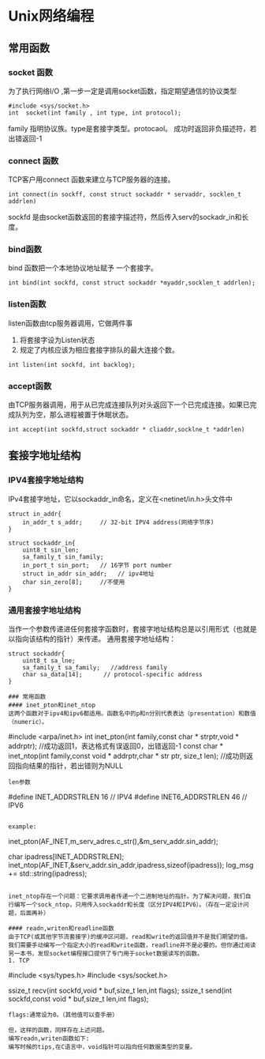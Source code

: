 # Unix网络编程
## 常用函数
### socket 函数
为了执行网络I/O ,第一步一定是调用socket函数，指定期望通信的协议类型
```
#include <sys/socket.h>
int  socket(int family , int type, int protocol);
```

family 指明协议族。type是套接字类型。protocaol。
成功时返回非负描述符，若出错返回-1

### connect 函数
TCP客户用connect 函数来建立与TCP服务器的连接。
```
int connect(in sockff, const struct sockaddr * servaddr, socklen_t addrlen)
```
sockfd 是由socket函数返回的套接字描述符，然后传入serv的sockadr_in和长度。

### bind函数
bind 函数把一个本地协议地址赋予 一个套接字。
```
int bind(int sockfd, const struct sockaddr *myaddr,socklen_t addrlen);
```
### listen函数
listen函数由tcp服务器调用，它做两件事
1. 将套接字设为Listen状态
2. 规定了内核应该为相应套接字排队的最大连接个数。

```
int listen(int sockfd, int backlog);
```
### accept函数
由TCP服务器调用，用于从已完成连接队列对头返回下一个已完成连接。如果已完成队列为空，那么进程被置于休眠状态。
```
int accept(int sockfd,struct sockaddr * cliaddr,socklne_t *addrlen)
```

## 套接字地址结构
### IPV4套接字地址结构
IPv4套接字地址，它以sockaddr_in命名，定义在<netinet/in.h>头文件中
```
struct in_addr{
    in_addr_t s_addr;     // 32-bit IPV4 address(网络字节序)
}

struct sockaddr_in{
    uint8_t sin_len;
    sa_family_t sin_family;
    in_port_t sin_port;   // 16字节 port number
    struct in_addr sin_addr;   // ipv4地址
    char sin_zero[8];     //不使用
}
```
### 通用套接字地址结构
  当作一个参数传递进任何套接字函数时，套接字地址结构总是以引用形式（也就是以指向该结构的指针）来传递。
  通用套接字地址结构：
  ```
  struct sockaddr{
      uint8_t sa_lne;
      sa_family_t sa_family;   //address family
      char sa_data[14];      // protocol-specific address
  }

### 常用函数
#### inet_pton和inet_ntop
这两个函数对于ipv4和ipv6都适用。函数名中的p和n分别代表表达（presentation）和数值（numeric）。
```
#include <arpa/inet.h>
int inet_pton(int family,const char * strptr,void  * addrptr);
//成功返回1，表达格式有误返回0，出错返回-1
const char * inet_ntop(int family,const void * addrptr,char * str ptr, size_t len);
//成功则返回指向结果的指针，若出错则为NULL
```
len参数
```
#define INET_ADDRSTRLEN 16   // IPV4
#define INET6_ADDRSTRLEN 46  // IPV6
```

example:
```
inet_pton(AF_INET,m_serv_adres.c_str(),&m_serv_addr.sin_addr);

char ipadress[INET_ADDRSTRLEN];
inet_ntop(AF_INET,&serv_addr.sin_addr,ipadress,sizeof(ipadress)); 
log_msg += std::string(ipadress);
```

inet_ntop存在一个问题：它要求调用者传递一个二进制地址的指针。为了解决问题，我们自行编写一个sock_ntop，只用传入sockaddr和长度（区分IPV4和IPV6）。（存在一定设计问题，后面再补）

#### readn,writen和readline函数
由于TCP(或其他字节流套接字)的缓冲区问题，read和write的返回值并不是我们期望的值。我们需要手动编写一个指定大小的read和write函数，readline并不是必要的。但你通过阅读另一本书，发现socket编程接口提供了专门用于socket数据读写的函数。
1. TCP
```
#include <sys/types.h>
#include <sys/socket.h>

ssize_t recv(int sockfd,void * buf,size_t len,int flags);
ssize_t send(int sockfd,const void * buf,size_t len,int flags);
```
flags:通常设为0。（其他值可以查手册）

但，这样的函数，同样存在上述问题。
编写readn,writen函数如下:
编写时候的tips,在C语言中，void指针可以指向任何数据类型的变量。



 

